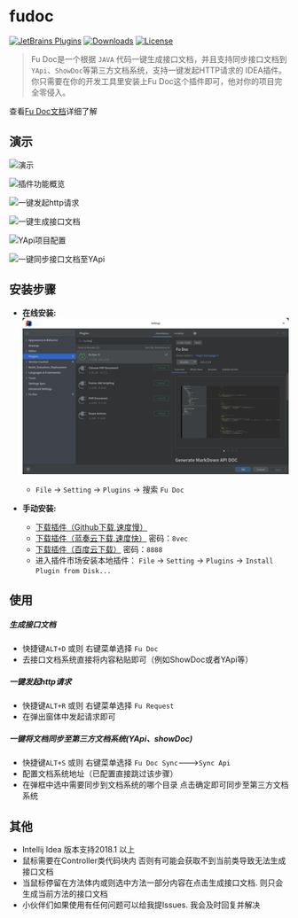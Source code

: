 
# fudoc

[![JetBrains Plugins](https://img.shields.io/jetbrains/plugin/v/19269-fu-doc.svg)](https://plugins.jetbrains.com/plugin/19269-fu-doc)
[![Downloads](https://img.shields.io/jetbrains/plugin/d/19269-fu-doc.svg)](https://plugins.jetbrains.com/plugin/19269-fu-doc)
[![License](https://img.shields.io/badge/license-MIT-red.svg)]()


> Fu Doc是一个根据 `JAVA` 代码一键生成接口文档，并且支持同步接口文档到`YApi`、`ShowDoc`等第三方文档系统，支持一键发起HTTP请求的 IDEA插件。你只需要在你的开发工具里安装上Fu Doc这个插件即可，他对你的项目完全零侵入。

查看[Fu Doc文档](http://www.fudoc.cn/)详细了解



演示
---

![演示](https://user-images.githubusercontent.com/100477650/171110724-8a653d36-ee3d-4337-a662-1dc68d400e98.gif)

![插件功能概览](https://user-images.githubusercontent.com/100477650/233889169-b149aade-1a67-453a-a973-593cb72c368e.png)

![一键发起http请求](https://user-images.githubusercontent.com/100477650/233889579-620b82ec-ce41-4fb0-a8af-727c89400f09.png)

![一键生成接口文档](https://user-images.githubusercontent.com/100477650/233889676-d1c16348-e6e6-4489-b3e7-4be930739a57.png)

![YApi项目配置](https://user-images.githubusercontent.com/100477650/233889913-6485e904-283a-417b-bef0-2cee173c28b5.png)

![一键同步接口文档至YApi](https://user-images.githubusercontent.com/100477650/233890460-cf7f2ed2-b062-4b5a-9535-1ceb20c63ffa.png)


安装步骤
---

- **在线安装:**
![img.png](img/install.png)
    - `File` -> `Setting` -> `Plugins` -> 搜索 `Fu Doc`

- **手动安装:**
    - [下载插件（Github下载,速度慢）](https://github.com/wangdingfu/fu-api-doc-plugin/releases)
    - [下载插件（蓝奏云下载,速度快）](https://wwi.lanzoup.com/b0dy2hktg) 密码：`8vec`
    - [下载插件（百度云下载）](https://pan.baidu.com/s/1cC7thCMMdcRjh24sqU59tA?pwd=8888) 密码：`8888`
    - 进入插件市场安装本地插件： `File` -> `Setting` -> `Plugins`
      -> `Install Plugin from Disk...`
      

使用
----

##### 生成接口文档
- 快捷键`ALT+D` 或则 右键菜单选择 `Fu Doc`
- 去接口文档系统直接将内容粘贴即可（例如ShowDoc或者YApi等）


##### 一键发起http请求
- 快捷键`ALT+R` 或则 右键菜单选择 `Fu Request`
- 在弹出窗体中发起请求即可

##### 一键将文档同步至第三方文档系统(YApi、showDoc)
- 快捷键`ALT+S` 或则 右键菜单选择 `Fu Doc Sync`--->`Sync Api`
- 配置文档系统地址（已配置直接跳过该步骤）
- 在弹框中选中需要同步到文档系统的哪个目录 点击确定即可同步至第三方文档系统

其他
---

- Intellij Idea 版本支持2018.1 以上
- 鼠标需要在Controller类代码块内 否则有可能会获取不到当前类导致无法生成接口文档
- 当鼠标停留在方法体内或则选中方法一部分内容在点击生成接口文档. 则只会生成当前方法的接口文档
- 小伙伴们如果使用有任何问题可以给我提Issues. 我会及时回复并解决
